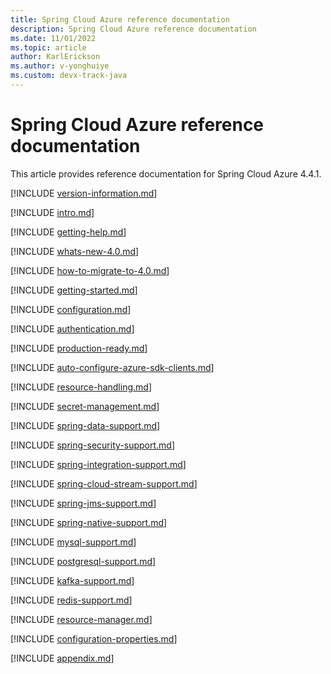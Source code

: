 ```yaml
---
title: Spring Cloud Azure reference documentation
description: Spring Cloud Azure reference documentation
ms.date: 11/01/2022
ms.topic: article
author: KarlErickson
ms.author: v-yonghuiye
ms.custom: devx-track-java
---
```


# Spring Cloud Azure reference documentation

This article provides reference documentation for Spring Cloud Azure 4.4.1.

[!INCLUDE [version-information.md](includes/spring-cloud-azure/version-information.md)]

[!INCLUDE [intro.md](includes/spring-cloud-azure/intro.md)]

[!INCLUDE [getting-help.md](includes/spring-cloud-azure/getting-help.md)]

[!INCLUDE [whats-new-4.0.md](includes/spring-cloud-azure/whats-new-4.0.md)]

[!INCLUDE [how-to-migrate-to-4.0.md](includes/spring-cloud-azure/how-to-migrate-to-4.0.md)]

[!INCLUDE [getting-started.md](includes/spring-cloud-azure/getting-started.md)]

[!INCLUDE [configuration.md](includes/spring-cloud-azure/configuration.md)]

[!INCLUDE [authentication.md](includes/spring-cloud-azure/authentication.md)]

[!INCLUDE [production-ready.md](includes/spring-cloud-azure/production-ready.md)]

[!INCLUDE [auto-configure-azure-sdk-clients.md](includes/spring-cloud-azure/auto-configure-azure-sdk-clients.md)]

[!INCLUDE [resource-handling.md](includes/spring-cloud-azure/resource-handling.md)]

[!INCLUDE [secret-management.md](includes/spring-cloud-azure/secret-management.md)]

[!INCLUDE [spring-data-support.md](includes/spring-cloud-azure/spring-data-support.md)]

[!INCLUDE [spring-security-support.md](includes/spring-cloud-azure/spring-security-support.md)]

[!INCLUDE [spring-integration-support.md](includes/spring-cloud-azure/spring-integration-support.md)]

[!INCLUDE [spring-cloud-stream-support.md](includes/spring-cloud-azure/spring-cloud-stream-support.md)]

[!INCLUDE [spring-jms-support.md](includes/spring-cloud-azure/spring-jms-support.md)]

[!INCLUDE [spring-native-support.md](includes/spring-cloud-azure/spring-native-support.md)]

[!INCLUDE [mysql-support.md](includes/spring-cloud-azure/mysql-support.md)]

[!INCLUDE [postgresql-support.md](includes/spring-cloud-azure/postgresql-support.md)]

[!INCLUDE [kafka-support.md](includes/spring-cloud-azure/kafka-support.md)]

[!INCLUDE [redis-support.md](includes/spring-cloud-azure/redis-support.md)]

[!INCLUDE [resource-manager.md](includes/spring-cloud-azure/resource-manager.md)]

[!INCLUDE [configuration-properties.md](includes/spring-cloud-azure/configuration-properties.md)]

[!INCLUDE [appendix.md](includes/spring-cloud-azure/appendix.md)]
